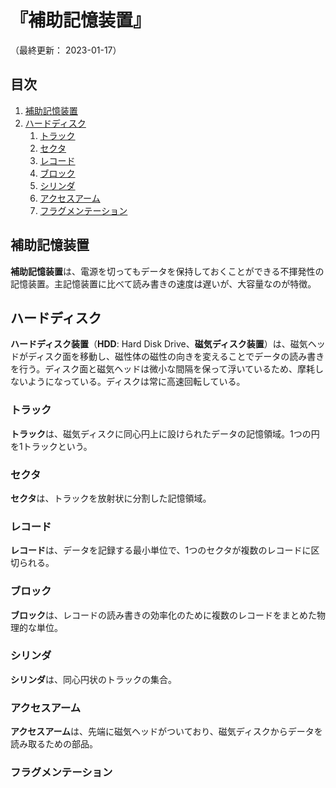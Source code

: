 # 『補助記憶装置』

（最終更新： 2023-01-17）


## 目次

1. [補助記憶装置](#補助記憶装置)
1. [ハードディスク](#ハードディスク)
	1. [トラック](#トラック)
	1. [セクタ](#セクタ)
	1. [レコード](#レコード)
	1. [ブロック](#ブロック)
	1. [シリンダ](#シリンダ)
	1. [アクセスアーム](#アクセスアーム)
	1. [フラグメンテーション](#フラグメンテーション)


## 補助記憶装置

**補助記憶装置**は、電源を切ってもデータを保持しておくことができる不揮発性の記憶装置。主記憶装置に比べて読み書きの速度は遅いが、大容量なのが特徴。


## ハードディスク

**ハードディスク装置**（**HDD**: Hard Disk Drive、**磁気ディスク装置**）は、磁気ヘッドがディスク面を移動し、磁性体の磁性の向きを変えることでデータの読み書きを行う。ディスク面と磁気ヘッドは微小な間隔を保って浮いているため、摩耗しないようになっている。ディスクは常に高速回転している。

### トラック

**トラック**は、磁気ディスクに同心円上に設けられたデータの記憶領域。1つの円を1トラックという。

### セクタ

**セクタ**は、トラックを放射状に分割した記憶領域。

### レコード

**レコード**は、データを記録する最小単位で、1つのセクタが複数のレコードに区切られる。

### ブロック

**ブロック**は、レコードの読み書きの効率化のために複数のレコードをまとめた物理的な単位。

### シリンダ

**シリンダ**は、同心円状のトラックの集合。

### アクセスアーム

**アクセスアーム**は、先端に磁気ヘッドがついており、磁気ディスクからデータを読み取るための部品。

### フラグメンテーション
